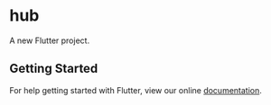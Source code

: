 # hub

A new Flutter project.

## Getting Started

For help getting started with Flutter, view our online
[documentation](http://flutter.io/).

